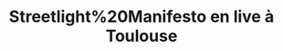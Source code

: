 ---
layout: live
title: "Streetlight%20Manifesto en live &agrave; Toulouse"
number: 146
liveid: streetlight-manifesto-toulouse
videoid: K6pbeADCKd8
qui: Streetlight%20Manifesto
ou: Toulouse
ip: 185.159.157.11
created_at: 2021-06-05T16:06:42.696Z
permalink: 146-streetlight-manifesto-toulouse
---